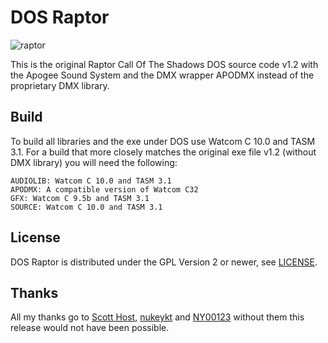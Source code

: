 # DOS Raptor
![raptor](https://github.com/neozeed/dosraptor/assets/9031439/c089b68d-8396-41f7-b831-981a400c68b5)

This is the original Raptor Call Of The Shadows DOS source code v1.2 with the Apogee Sound System and the
DMX wrapper APODMX instead of the proprietary DMX library.

## Build
To build all libraries and the exe under DOS use Watcom C 10.0 and TASM 3.1.
For a build that more closely matches the original exe file v1.2 (without DMX library) you will need the following:
```
AUDIOLIB: Watcom C 10.0 and TASM 3.1
APODMX: A compatible version of Watcom C32 
GFX: Watcom C 9.5b and TASM 3.1
SOURCE: Watcom C 10.0 and TASM 3.1
```

## License
DOS Raptor is distributed under the GPL Version 2 or newer, see [LICENSE](https://github.com/skynettx/dosraptor/blob/master/LICENSE).

## Thanks
All my thanks go to [Scott Host](https://www.mking.com), [nukeykt](https://github.com/nukeykt) and [NY00123](https://github.com/NY00123) without them this release would not have been possible.
